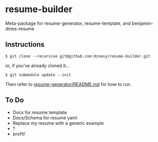 # resume-builder
Meta-package for resume-generator, resume-template, and benjamin-dines-resume

## Instructions
`$ git clone --recursive git@github.com:dinesy/resume-builder.git`

or, if you've already cloned it...

`$ git submodule update --init`

Then refer to [resume-generator/README.md](https://github.com/dinesy/resume-generator/blob/main/README.md) for how to run.

## To Do
  - Docs for resume template
  - Docs/Schema for resume yaml
  - Replace my resume with a generic example
  - ?
  - profit!
